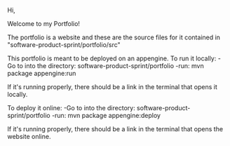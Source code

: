 Hi,

Welcome to my Portfolio!

The portfolio is a website and these are the source files for it contained in "software-product-sprint/portfolio/src"

This portfolio is meant to be deployed on an appengine.
To run it locally:
-Go to into the directory: software-product-sprint/portfolio
-run: mvn package appengine:run

  If it's running properly, there should be a link in the terminal that opens it locally.

To deploy it online:
-Go to into the directory: software-product-sprint/portfolio
-run: mvn package appengine:deploy

  If it's running properly, there should be a link in the terminal that opens the website online.